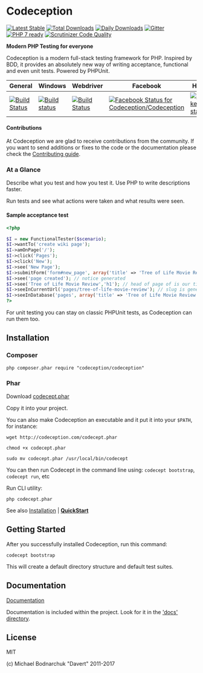 # Codeception

[![Latest Stable](https://poser.pugx.org/Codeception/Codeception/version.png)](https://packagist.org/packages/Codeception/Codeception)
[![Total Downloads](https://poser.pugx.org/codeception/codeception/downloads.png)](https://packagist.org/packages/codeception/codeception)
[![Daily Downloads](https://img.shields.io/packagist/dd/codeception/codeception.svg)](https://packagist.org/packages/codeception/codeception)
[![Gitter](https://badges.gitter.im/Join%20Chat.svg)](https://gitter.im/Codeception/Codeception?utm_source=badge&utm_medium=badge&utm_campaign=pr-badge&utm_content=badge)
[![PHP 7 ready](http://php7ready.timesplinter.ch/Codeception/Codeception/badge.svg)](https://travis-ci.org/Codeception/Codeception)
[![Scrutinizer Code Quality](https://scrutinizer-ci.com/g/Codeception/Codeception/badges/quality-score.png?b=2.3)](https://scrutinizer-ci.com/g/Codeception/Codeception/?branch=2.3)

**Modern PHP Testing for everyone**

Codeception is a modern full-stack testing framework for PHP.
Inspired by BDD, it provides an absolutely new way of writing acceptance, functional and even unit tests.
Powered by PHPUnit.

| General |  Windows |  Webdriver  | Facebook | HHVM |
| ------- | -------- | -------- | -------- | -------- |
| [![Build Status](https://secure.travis-ci.org/Codeception/Codeception.png?branch=2.3)](http://travis-ci.org/Codeception/Codeception) | [![Build status](https://ci.appveyor.com/api/projects/status/ntjj9i4y67d1rb7y?svg=true)](https://ci.appveyor.com/project/DavertMik/codeception/branch/2.3) | [![Build Status](https://semaphoreci.com/api/v1/codeception/codeception/branches/master/shields_badge.svg)](https://semaphoreci.com/codeception/codeception) | [ ![Facebook Status for Codeception/Codeception](https://codeship.com/projects/e4bc90d0-1ed5-0134-566c-1ed679ae6c9d/status?branch=2.3)](https://codeship.com/projects/160201) | [![wercker status](https://app.wercker.com/status/b4eecd0596bedb65333ff7ab7836bc7f/s/ "wercker status")](https://app.wercker.com/project/byKey/b4eecd0596bedb65333ff7ab7836bc7f) |

#### Contributions

At Codeception we are glad to receive contributions from the community. If you want to send additions or fixes to the code or the documentation please check the [Contributing guide](https://github.com/Codeception/Codeception/blob/2.0/CONTRIBUTING.md).

### At a Glance

Describe what you test and how you test it. Use PHP to write descriptions faster.

Run tests and see what actions were taken and what results were seen.

#### Sample acceptance test

``` php
<?php

$I = new FunctionalTester($scenario);
$I->wantTo('create wiki page');
$I->amOnPage('/');
$I->click('Pages');
$I->click('New');
$I->see('New Page');
$I->submitForm('form#new_page', array('title' => 'Tree of Life Movie Review','body' => "Next time don't let Hollywood create art-house!"));
$I->see('page created'); // notice generated
$I->see('Tree of Life Movie Review','h1'); // head of page of is our title
$I->seeInCurrentUrl('pages/tree-of-life-movie-review'); // slug is generated
$I->seeInDatabase('pages', array('title' => 'Tree of Life Movie Review')); // data is stored in database
?>
```

For unit testing you can stay on classic PHPUnit tests, as Codeception can run them too.

## Installation

### Composer

```
php composer.phar require "codeception/codeception"
```

### Phar

Download [codecept.phar](http://codeception.com/codecept.phar)

Copy it into your project.

You can also make Codeception an executable and it put it into your `$PATH`, for instance:

```
wget http://codeception.com/codecept.phar

chmod +x codecept.phar

sudo mv codecept.phar /usr/local/bin/codecept

```

You can then run Codecept in the command line using: `codecept bootstrap`, `codecept run`, etc

Run CLI utility:

```
php codecept.phar
```

See also [Installation](http://codeception.com/install) | **[QuickStart](http://codeception.com/quickstart)**

## Getting Started

After you successfully installed Codeception, run this command:

```
codecept bootstrap
```

This will create a default directory structure and default test suites.

## Documentation

[Documentation](http://codeception.com/docs/01-Introduction)

Documentation is included within the project. Look for it in the ['docs' directory](https://github.com/Codeception/Codeception/tree/master/docs).

## License
MIT

(c) Michael Bodnarchuk "Davert"
2011-2017
